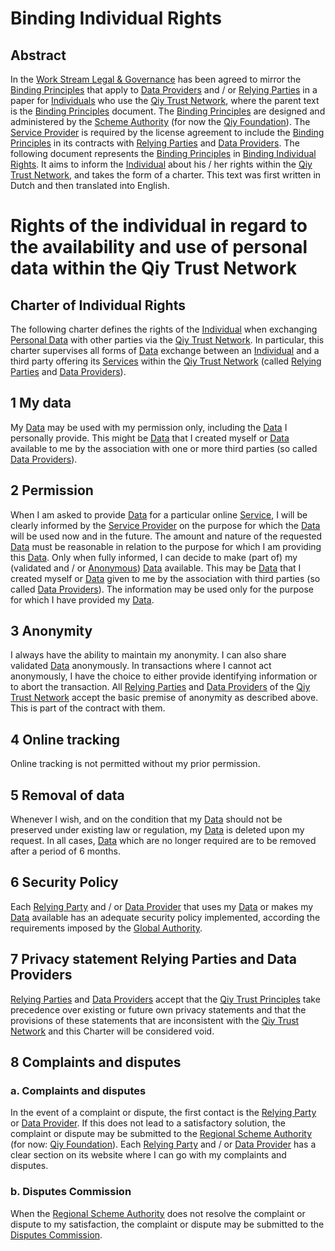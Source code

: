 # Binding Individual Rights

## Abstract

In the [Work Stream Legal & Governance](Definitions.md#work-stream-legal-&-governance) has been agreed to mirror the [Binding Principles](Definitions.md#binding-principle) that apply to [Data Providers](Definitions.md#data-provider) and / or [Relying Parties](Definitions.md#relying-party) in a paper for [Individuals](Definitions.md#individual) who use the [Qiy Trust Network](Definitions.md#qiy-trust-network), where the parent text is the [Binding Principles](Definitions.md#binding-principle) document.
The [Binding Principles](Definitions.md#binding-principle) are designed and administered by the [Scheme Authority](Definitions.md#scheme-authority) (for now the [Qiy Foundation](Definitions.md#qiy-foundation)). The [Service Provider](Definitions.md#service-provider) is required by the license agreement to include the [Binding Principles](Definitions.md#binding-principle) in its contracts with [Relying Parties](Definitions.md#relying-party) and [Data Providers](Definitions.md#data-provider). The following document represents the [Binding Principles](Definitions.md#binding-principle) in [Binding Individual Rights](Definitions.md#binding-individual-right). It aims to inform the [Individual](Definitions.md#individual) about his / her rights within the [Qiy Trust Network](Definitions.md#qiy-trust-network), and takes the form of a charter.
This text was first written in Dutch and then translated into English.


# Rights of the individual  in regard to the availability and use of personal data within the Qiy Trust Network

## Charter of Individual Rights

The following charter defines the rights of the [Individual](Definitions.md#individual) when exchanging [Personal Data](Definitions.md#personal-data) with other parties via the [Qiy Trust Network](Definitions.md#qiy-trust-network). In particular, this charter supervises all forms of [Data](Definitions.md#data) exchange between an [Individual](Definitions.md#individual) and a third party offering its [Services](Definitions.md#service) within the [Qiy Trust Network](Definitions.md#qiy-trust-network) (called [Relying Parties](Definitions.md#relying-party) and [Data Providers](Definitions.md#data-provider)).

## 1 My data
My [Data](Definitions.md#data) may be used with my permission only, including the [Data](Definitions.md#data) I personally provide. This might be [Data](Definitions.md#data) that I created myself or [Data](Definitions.md#data) available to me by the association with one or more third parties (so called [Data Providers](Definitions.md#data-provider)).

## 2 Permission
When I am asked to provide [Data](Definitions.md#data) for a particular online [Service](Definitions.md#service), I will be clearly informed by the [Service Provider](Definitions.md#service-provider) on the purpose for which the [Data](Definitions.md#data) will be used now and in the future. The amount and nature of the requested [Data](Definitions.md#data) must be reasonable in relation to the purpose for which I am providing this [Data](Definitions.md#data). Only when fully informed, I can decide to make (part of) my (validated and / or [Anonymous](Definitions.md#anonymou)) [Data](Definitions.md#data) available. This may be [Data](Definitions.md#data) that I created myself or [Data](Definitions.md#data) given to me by the association with third parties (so called [Data Providers](Definitions.md#data-provider)). The information may be used only for the purpose for which I have provided my [Data](Definitions.md#data).

## 3 Anonymity

I always have the ability to maintain my anonymity. I can also share validated [Data](Definitions.md#data) anonymously. In transactions where I cannot act anonymously, I have the choice to either provide identifying information or to abort the transaction. All [Relying Parties](Definitions.md#relying-party) and [Data Providers](Definitions.md#data-provider) of the [Qiy Trust Network](Definitions.md#qiy-trust-network) accept the basic premise of anonymity as described above. This is part of the contract with them.

## 4 Online tracking

Online tracking is not permitted without my prior permission. 

## 5 Removal of data

Whenever I wish, and on the condition that my [Data](Definitions.md#data) should not be preserved under existing law or regulation, my [Data](Definitions.md#data) is deleted upon my request. In all cases, [Data](Definitions.md#data) which are no longer required are to be removed after a period of 6 months.

## 6 Security Policy

Each [Relying Party](Definitions.md#relying-party) and / or [Data Provider](Definitions.md#data-provider) that uses my [Data](Definitions.md#data) or makes my [Data](Definitions.md#data) available has an adequate security policy implemented, according the requirements imposed by the [Global Authority](Definitions.md#global-authority).

## 7 Privacy statement Relying Parties and Data Providers

[Relying Parties](Definitions.md#relying-party) and [Data Providers](Definitions.md#data-provider) accept that the [Qiy Trust Principles](Definitions.md#qiy-trust-principles) take precedence over existing or future own privacy statements and that the provisions of these statements that are inconsistent with the [Qiy Trust Network](Definitions.md#qiy-trust-network) and this Charter will be considered void.

## 8 Complaints and disputes

### a. Complaints and disputes

In the event of a complaint or dispute, the first contact is the [Relying Party](Definitions.md#relying-party) or [Data Provider](Definitions.md#data-provider). If this does not lead to a satisfactory solution, the complaint or dispute may be submitted to the [Regional Scheme Authority](Definitions.md#regional-scheme-authority) (for now: [Qiy Foundation](Definitions.md#qiy-foundation)). Each [Relying Party](Definitions.md#relying-party) and / or [Data Provider](Definitions.md#data-provider) has a clear section on its website where I can go with my complaints and disputes. 

### b. Disputes Commission

When the [Regional Scheme Authority](Definitions.md#regional-scheme-authority) does not resolve the complaint or dispute to my satisfaction, the complaint or dispute may be submitted to the [Disputes Commission](Definitions.md#disputes-commission).

